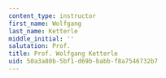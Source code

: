 ```yaml
---
content_type: instructor
first_name: Wolfgang
last_name: Ketterle
middle_initial: ''
salutation: Prof.
title: Prof. Wolfgang Ketterle
uid: 50a3a80b-5bf1-d69b-babb-f8a7546732b7
---
```

